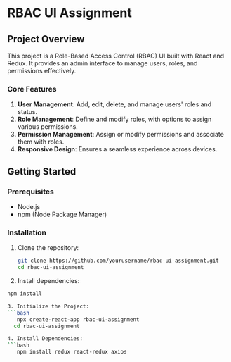 # RBAC UI Assignment

## Project Overview

This project is a Role-Based Access Control (RBAC) UI built with React and Redux. It provides an admin interface to manage users, roles, and permissions effectively.

### Core Features

1. **User Management**: Add, edit, delete, and manage users' roles and status.
2. **Role Management**: Define and modify roles, with options to assign various permissions.
3. **Permission Management**: Assign or modify permissions and associate them with roles.
4. **Responsive Design**: Ensures a seamless experience across devices.

## Getting Started

### Prerequisites

- Node.js
- npm (Node Package Manager)

### Installation

1. Clone the repository:
   ```bash
   git clone https://github.com/yourusername/rbac-ui-assignment.git
   cd rbac-ui-assignment
2. Install dependencies:
```bash
npm install

3. Initialize the Project:
```bash
   npx create-react-app rbac-ui-assignment
  cd rbac-ui-assignment

4. Install Dependencies:
```bash
   npm install redux react-redux axios

